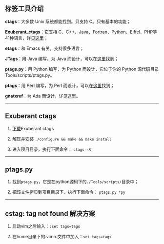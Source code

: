 ## 标签工具介绍

>  
 **ctags**：大多数 Unix 系统都能找到。只支持 C。只有基本的功能；
>  
**Exuberant_ctags**：它支持 C、C++、Java、Fortran、Python、Eiffel、PHP等41种语言，详见[这里][1]；
>
**etags**：和 Emacs 有关，支持很多语言；
>
**JTags**：用 Java 编写，为 Java 而设计，可以在[这里][2]找到；
>
**ptags.py**：用 Python 编写，为 Python 而设计，它位于你的 Python 源代码目录 Tools/scripts/ptags.py。
>
**ptags**：用 Perl 编写，为 Perl 而设计，可以在[这里][3]找到；
>
**gnatxref**：为 Ada 而设计，详见[这里][4]。


----------


## Exuberant ctags
1. [下载][1]Exuberant ctags

2. 解压并安装
	`./configure && make && make install`

3. 进入项目目录，执行下面命令：
	`ctags -R`


----------


## ptags.py

1. 找到`ptags.py`，它是在python源码下的`./Tools/scripts/`目录中；

2.  把该文件拷贝到项目目录下，执行下面命令：
	`ptags.py *py`


----------


## cstag: tag not found 解决方案

1. 启动vim之后输入：`:set tags=tags`

2. 在home目录下的.vimrc文件中加入：`set tags=tags`





[1]: http://ctags.sourceforge.net
[2]: http://www.fleiner.com/jtags/
[3]: http://www.eleves.ens.fr:8080/home/nthiery/Tags/
[4]: http://www.gnuada.org/